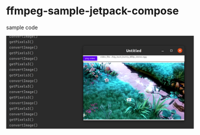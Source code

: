 # ffmpeg-sample-jetpack-compose
sample code


![Just decode and show ffmpeg by avlib frame](./example_.png)

